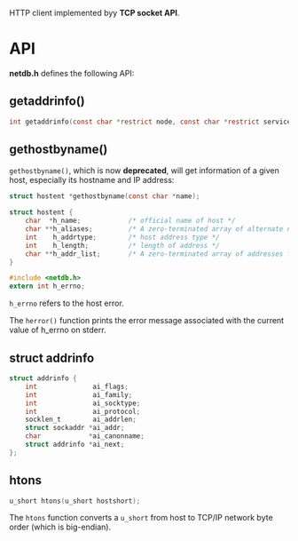 HTTP client implemented byy **TCP socket API**.

# API

**netdb.h** defines the following API:

## getaddrinfo()

```c
int getaddrinfo(const char *restrict node, const char *restrict service, const struct addrinfo *restrict hints, struct addrinfo **restrict res);
```

## gethostbyname()

``gethostbyname()``, which is now **deprecated**, will get information of a given host, especially its hostname and IP address:
 
```c
struct hostent *gethostbyname(const char *name);
```

```c
struct hostent {
    char  *h_name;            /* official name of host */
    char **h_aliases;         /* A zero-terminated array of alternate names for the host */
    int    h_addrtype;        /* host address type */
    int    h_length;          /* length of address */
    char **h_addr_list;       /* A zero-terminated array of addresses from name server*/
}
```

```c
#include <netdb.h>
extern int h_errno;
```

``h_errno`` refers to the host error.

The ``herror()`` function prints the error message associated with the current value of h_errno on stderr.
## struct addrinfo 
```c
struct addrinfo {
    int              ai_flags;
    int              ai_family;
    int              ai_socktype;
    int              ai_protocol;
    socklen_t        ai_addrlen;
    struct sockaddr *ai_addr;
    char            *ai_canonname;
    struct addrinfo *ai_next;
};
```

## htons

```c
u_short htons(u_short hostshort);
```

The ``htons`` function converts a ``u_short`` from host to TCP/IP network byte order (which is big-endian).
